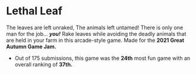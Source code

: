 # Lethal Leaf

The leaves are left unraked, The animals left untamed! There is only one man for the job... **_you!_** Rake leaves while avoiding the deadly animals that are held in your farm in this arcade-style game. 
Made for the **2021 Great Autumn Game Jam.**
 - Out of 175 submissions, this game was the **24th** most fun game with an overall ranking of **37th.**
